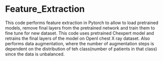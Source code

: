 # Feature_Extraction
This code performs feature extraction in Pytorch to allow to load pretrained models, remove final layers from the pretrained network and train them to fine tune for new dataset.
This code uses pretrained Chexpert model and retrains the final layers of the model on OpenI chest X ray dataset.
Also performs data augmentation, where the number of augmentation steps is dependent on the distribution of teh class(number of patients in that class) since the data is unbalanced. 

